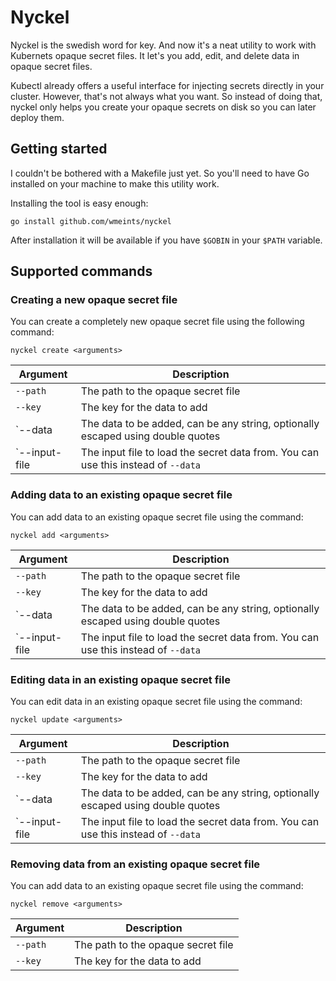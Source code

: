 # Nyckel

Nyckel is the swedish word for key. And now it's a neat utility to work with
Kubernets opaque secret files. It let's you add, edit, and delete data in
opaque secret files.

Kubectl already offers a useful interface for injecting secrets directly in
your cluster. However, that's not always what you want. So instead of doing
that, nyckel only helps you create your opaque secrets on disk so you can later
deploy them.

## Getting started

I couldn't be bothered with a Makefile just yet. So you'll need to have Go
installed on your machine to make this utility work.

Installing the tool is easy enough:

```shell
go install github.com/wmeints/nyckel
```

After installation it will be available if you have `$GOBIN` in your `$PATH`
variable.

## Supported commands

### Creating a new opaque secret file

You can create a completely new opaque secret file using the following command:

```shell
nyckel create <arguments>
```

| Argument      | Description                                                                       |
| ------------- | --------------------------------------------------------------------------------- |
| `--path`      | The path to the opaque secret file                                                |
| `--key`       | The key for the data to add                                                       |
| `--data       | The data to be added, can be any string, optionally escaped using double quotes   |
| `--input-file | The input file to load the secret data from. You can use this instead of `--data` |

### Adding data to an existing opaque secret file

You can add data to an existing opaque secret file using the command:

```shell
nyckel add <arguments>
```

| Argument      | Description                                                                       |
| ------------- | --------------------------------------------------------------------------------- |
| `--path`      | The path to the opaque secret file                                                |
| `--key`       | The key for the data to add                                                       |
| `--data       | The data to be added, can be any string, optionally escaped using double quotes   |
| `--input-file | The input file to load the secret data from. You can use this instead of `--data` |

### Editing data in an existing opaque secret file

You can edit data in an existing opaque secret file using the command:

```shell
nyckel update <arguments>
```

| Argument      | Description                                                                       |
| ------------- | --------------------------------------------------------------------------------- |
| `--path`      | The path to the opaque secret file                                                |
| `--key`       | The key for the data to add                                                       |
| `--data       | The data to be added, can be any string, optionally escaped using double quotes   |
| `--input-file | The input file to load the secret data from. You can use this instead of `--data` |

### Removing data from an existing opaque secret file

You can add data to an existing opaque secret file using the command:

```shell
nyckel remove <arguments>
```

| Argument      | Description                                                                       |
| ------------- | --------------------------------------------------------------------------------- |
| `--path`      | The path to the opaque secret file                                                |
| `--key`       | The key for the data to add                                                       |
